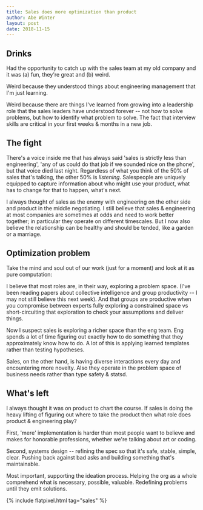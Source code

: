 ```yaml
---
title: Sales does more optimization than product
author: Abe Winter
layout: post
date: 2018-11-15
---
```


## Drinks

Had the opportunity to catch up with the sales team at my old company and it was (a) fun, they're great and (b) weird.

Weird because they understood things about engineering management that I'm just learning.

Weird because there are things I've learned from growing into a leadership role that the sales leaders have understood forever -- not how to solve problems, but how to identify what problem to solve. The fact that interview skills are critical in your first weeks & months in a new job.

## The fight

There's a voice inside me that has always said 'sales is strictly less than engineering', 'any of us could do that job if we sounded nice on the phone', but that voice died last night. Regardless of what you think of the 50% of sales that's talking, the other 50% is *listening*. Salespeople are uniquely equipped to capture information about who might use your product, what has to change for that to happen, what's next.

I always thought of sales as the enemy with engineering on the other side and product in the middle negotiating. I still believe that sales & engineering at most companies are sometimes at odds and need to work better together; in particular they operate on different timescales. But I now also believe the relationship can be healthy and should be tended, like a garden or a marriage.

## Optimization problem

Take the mind and soul out of our work (just for a moment) and look at it as pure computation:

I believe that most roles are, in their way, exploring a problem space. (I've been reading papers about collective intelligence and group productivity -- I may not still believe this next week). And that groups are productive when you compromise between experts fully exploring a constrained space vs short-circuiting that exploration to check your assumptions and deliver things.

Now I suspect sales is exploring a richer space than the eng team. Eng spends a lot of time figuring out exactly how to do something that they approximately know how to do. A lot of this is applying learned templates rather than testing hypotheses.

Sales, on the other hand, is having diverse interactions every day and encountering more novelty. Also they operate in the problem space of business needs rather than type safety & statsd.

## What's left

I always thought it was on product to chart the course. If sales is doing the heavy lifting of figuring out where to take the product then what role does product & engineering play?

First, 'mere' implementation is harder than most people want to believe and makes for honorable professions, whether we're talking about art or coding.

Second, systems design -- refining the spec so that it's safe, stable, simple, clear. Pushing back against bad asks and building something that's maintainable.

Most important, supporting the ideation process. Helping the org as a whole comprehend what is necessary, possible, valuable. Redefining problems until they emit solutions.

{% include flatpixel.html tag="sales" %}
